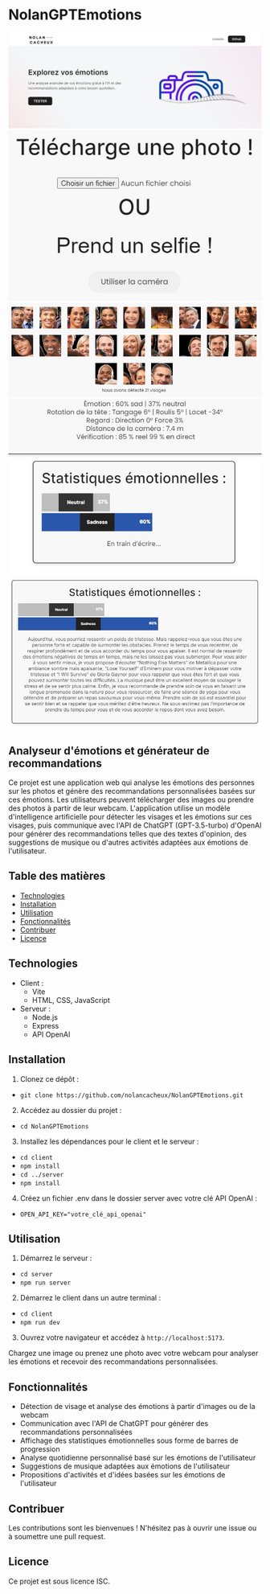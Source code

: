 # NolanGPTEmotions

<img src="/client/photos/explication1.JPG" alt="Explication"/>
<img src="/client/photos/explication2.JPG" alt="Explication 2"/>
<img src="/client/photos/explication4.JPG" alt="Explication 5"/>
<img src="/client/photos/explication3.JPG" alt="Explication 3"/>
<img src="/client/photos/explication5.JPG" alt="Explication 4 "/>

## Analyseur d'émotions et générateur de recommandations

Ce projet est une application web qui analyse les émotions des personnes sur les photos et génère des recommandations personnalisées basées sur ces émotions. Les utilisateurs peuvent télécharger des images ou prendre des photos à partir de leur webcam. L'application utilise un modèle d'intelligence artificielle pour détecter les visages et les émotions sur ces visages, puis communique avec l'API de ChatGPT (GPT-3.5-turbo) d'OpenAI pour générer des recommandations telles que des textes d'opinion, des suggestions de musique ou d'autres activités adaptées aux émotions de l'utilisateur.

## Table des matières

- [Technologies](#technologies)
- [Installation](#installation)
- [Utilisation](#utilisation)
- [Fonctionnalités](#fonctionnalités)
- [Contribuer](#contribuer)
- [Licence](#licence)

## Technologies

- Client :
  - Vite
  - HTML, CSS, JavaScript
- Serveur :
  - Node.js
  - Express
  - API OpenAI

## Installation

1. Clonez ce dépôt :
- `git clone https://github.com/nolancacheux/NolanGPTEmotions.git`

2. Accédez au dossier du projet :
- `cd NolanGPTEmotions`

3. Installez les dépendances pour le client et le serveur :

- `cd client`
- `npm install`
- `cd ../server`
- `npm install`

4. Créez un fichier .env dans le dossier server avec votre clé API OpenAI :
- `OPEN_API_KEY="votre_clé_api_openai"`


## Utilisation

1. Démarrez le serveur :
- `cd server`
- `npm run server`

2. Démarrez le client dans un autre terminal :
- `cd client`
- `npm run dev`

3. Ouvrez votre navigateur et accédez à `http://localhost:5173`.

Chargez une image ou prenez une photo avec votre webcam pour analyser les émotions et recevoir des recommandations personnalisées.

## Fonctionnalités

- Détection de visage et analyse des émotions à partir d'images ou de la webcam
- Communication avec l'API de ChatGPT pour générer des recommandations personnalisées
- Affichage des statistiques émotionnelles sous forme de barres de progression
- Analyse quotidienne personnalisé basé sur les émotions de l'utilisateur
- Suggestions de musique adaptées aux émotions de l'utilisateur
- Propositions d'activités et d'idées basées sur les émotions de l'utilisateur

## Contribuer

Les contributions sont les bienvenues ! N'hésitez pas à ouvrir une issue ou à soumettre une pull request.

## Licence

Ce projet est sous licence ISC.